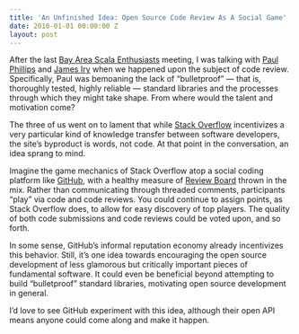 ```yaml
---
title: 'An Unfinished Idea: Open Source Code Review As A Social Game'
date: 2010-01-01 00:00:00 Z
layout: post
---
```





After the last [Bay Area Scala Enthusiasts](http://groups.google.com/group/scala-base) meeting, I was talking with [Paul Phillips](http://extempore.livejournal.com/) and [James Iry](http://james-iry.blogspot.com/) when we happened upon the subject of code review. Specifically, Paul was bemoaning the lack of “bulletproof” — that is, thoroughly tested, highly reliable — standard libraries and the processes through which they might take shape. From where would the talent and motivation come?

The three of us went on to lament that while [Stack Overflow](http://stackoverflow.com/) incentivizes a very particular kind of knowledge transfer between software developers, the site’s byproduct is words, not code. At that point in the conversation, an idea sprang to mind.

Imagine the game mechanics of Stack Overflow atop a social coding platform like [GitHub](http://github.com/), with a healthy measure of [Review Board](http://www.reviewboard.org/) thrown in the mix. Rather than communicating through threaded comments, participants “play” via code and code reviews. You could continue to assign points, as Stack Overflow does, to allow for easy discovery of top players. The quality of both code submissions and code reviews could be voted upon, and so forth.

In some sense, GitHub’s informal reputation economy already incentivizes this behavior. Still, it’s one idea towards encouraging the open source development of less glamorous but critically important pieces of fundamental software. It could even be beneficial beyond attempting to build “bulletproof” standard libraries, motivating open source development in general.

I’d love to see GitHub experiment with this idea, although their open API means anyone could come along and make it happen.
